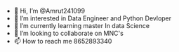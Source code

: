 - 👋 Hi, I’m @Amrut241099
- 👀 I’m interested in Data Engineer and Python Devloper 
- 🌱 I’m currently learning master In data Science 
- 💞️ I’m looking to collaborate on MNC's 
- 📫 How to reach me 8652893340

<!---
Amrut241099/Amrut241099 is a ✨ special ✨ repository because its `README.md` (this file) appears on your GitHub profile.
You can click the Preview link to take a look at your changes.
--->
